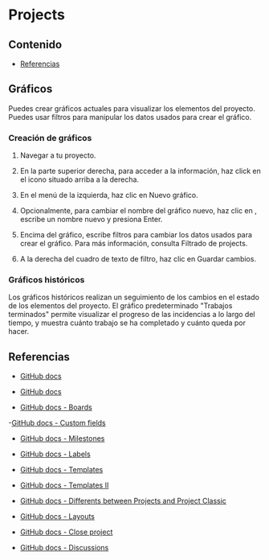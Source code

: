 # Projects

## Contenido

- [Referencias](#referencias)

## Gráficos

Puedes crear gráficos actuales para visualizar los elementos del proyecto. Puedes usar filtros para manipular los datos usados para crear el gráfico.

### Creación de gráficos

1. Navegar a tu proyecto.

2. En la parte superior derecha, para acceder a la información, haz click en el icono situado arriba a la derecha.

3. En el menú de la izquierda, haz clic en Nuevo gráfico.

4. Opcionalmente, para cambiar el nombre del gráfico nuevo, haz clic en , escribe un nombre nuevo y presiona Enter.

5. Encima del gráfico, escribe filtros para cambiar los datos usados para crear el gráfico. Para más información, consulta Filtrado de projects.

6. A la derecha del cuadro de texto de filtro, haz clic en Guardar cambios.

### Gráficos históricos

Los gráficos históricos realizan un seguimiento de los cambios en el estado de los elementos del proyecto. El gráfico predeterminado "Trabajos terminados" permite visualizar el progreso de las incidencias a lo largo del tiempo, y muestra cuánto trabajo se ha completado y cuánto queda por hacer.

## Referencias

- [GitHub docs](https://docs.github.com/en/issues/planning-and-tracking-with-projects/viewing-insights-from-your-project/about-insights-for-projects)

- [GitHub docs](https://docs.github.com/en/issues/planning-and-tracking-with-projects/managing-your-project/closing-and-deleting-your-projects)

- [GitHub docs - Boards](https://docs.github.com/en/issues/planning-and-tracking-with-projects/customizing-views-in-your-project/customizing-the-board-layout#about-the-board-layout)

-[GitHub docs - Custom fields](https://docs.github.com/en/issues/planning-and-tracking-with-projects/learning-about-projects/about-projects#adding-metadata-to-your-items)

- [GitHub docs - Milestones](https://docs.github.com/en/issues/using-labels-and-milestones-to-track-work/about-milestones)

- [GitHub docs - Labels](https://docs.github.com/en/issues/using-labels-and-milestones-to-track-work/managing-labels)

- [GitHub docs - Templates](https://docs.github.com/en/issues/planning-and-tracking-with-projects/managing-your-project/managing-project-templates-in-your-organization)

- [GitHub docs - Templates II](https://docs.github.com/en/organizations/managing-user-access-to-your-organizations-repositories/managing-repository-roles/repository-roles-for-an-organization#repository-roles-for-organizations)

- [GitHub docs - Differents between Projects and Project Classic](https://docs.github.com/en/issues/planning-and-tracking-with-projects/learning-about-projects/about-projects#differences-from-projects-classic)

- [GitHub docs - Layouts](https://docs.github.com/en/issues/planning-and-tracking-with-projects/customizing-views-in-your-project/changing-the-layout-of-a-view)

- [GitHub docs - Close project](https://docs.github.com/en/issues/planning-and-tracking-with-projects/managing-your-project/closing-and-deleting-your-projects)

- [GitHub docs - Discussions](https://docs.github.com/en/discussions/quickstart#introduction)
